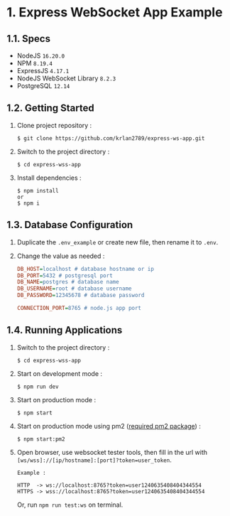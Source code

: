 # 1. Express WebSocket App Example

## 1.1. **Specs**

- NodeJS `16.20.0`
- NPM `8.19.4`
- ExpressJS `4.17.1`
- NodeJS WebSocket Library `8.2.3`
- PostgreSQL `12.14`

## 1.2. **Getting Started**

1. Clone project repository :

   ```console
   $ git clone https://github.com/krlan2789/express-ws-app.git
   ```

2. Switch to the project directory :

   ```console
   $ cd express-wss-app
   ```

3. Install dependencies :

   ```console
   $ npm install
   or
   $ npm i
   ```

## 1.3. **Database Configuration**

1. Duplicate the `.env_example` or create new file, then rename it to `.env`.
2. Change the value as needed :

   ```ini
   DB_HOST=localhost # database hostname or ip
   DB_PORT=5432 # postgresql port
   DB_NAME=postgres # database name
   DB_USERNAME=root # database username
   DB_PASSWORD=12345678 # database password

   CONNECTION_PORT=8765 # node.js app port
   ```

## 1.4. **Running Applications**

1. Switch to the project directory :

   ```console
   $ cd express-wss-app
   ```

2. Start on development mode :

   ```console
   $ npm run dev
   ```

3. Start on production mode :

   ```console
   $ npm start
   ```

4. Start on production mode using pm2 ([required pm2 package](https://github.com/Unitech/pm2)) :

   ```console
   $ npm start:pm2
   ```

5. Open browser, use websocket tester tools, then fill in the url with `[ws/wss]://[ip/hostname]:[port]?token=user_token`.

   ```
   Example :

   HTTP  -> ws://localhost:8765?token=user1240635408404344554
   HTTPS -> wss://localhost:8765?token=user1240635408404344554
   ```

   Or, run `npm run test:ws` on terminal.
